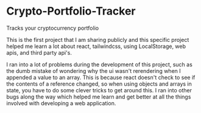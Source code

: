 # Crypto-Portfolio-Tracker

Tracks your cryptocurrency portfolio

This is the first project that I am sharing publicly and this specific project helped me learn a lot about react, tailwindcss, using LocalStorage, web apis, and third party api's.

I ran into a lot of problems during the development of this project, such as the dumb mistake of wondering why the ui wasn't rerendering when I appended a value to an array. This is because react doesn't check to see if the contents of a reference changed, so when using objects and arrays in state, you have to do some clever tricks to get around this. I ran into other bugs along the way which helped me learn and get better at all the things involved with developing a web application.
